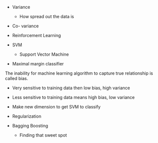 - Variance
    - How spread out the data is
- Co- variance 

- Reinforcement Learning
- SVM
    - Support Vector Machine
- Maximal margin classifier


The inability for machine learning algorithm to capture true relationship is called bias.
- Very sensitive to training data then low bias, high variance
- Less sensitive to training data means high bias, low variance


- Make new dimension to get SVM to classify
- Regularization
- Bagging Boosting 
    - Finding that sweet spot
